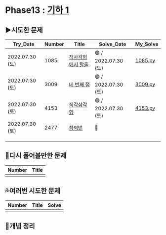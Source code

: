 # Phase13 : [기하 1](https://www.acmicpc.net/step/50)



## ▶️시도한 문제

| Try_Date        | Number | Title                                                        | Solve_Date           | My_Solve               |
| --------------- | ------ | ------------------------------------------------------------ | -------------------- | ---------------------- |
| 2022.07.30 (토) | 1085   | [직사각형에서 탈출](https://www.acmicpc.net/problem/1085) | 🟢 / 2022.07.30 (토) | [1085.py](./1085.py) |
| 2022.07.30 (토) | 3009 | [네 번째 점](https://www.acmicpc.net/problem/3009) | 🟢 / 2022.07.30 (토) | [3009.py](./3009.py) |
| 2022.07.30 (토) | 4153 | [직각삼각형](https://www.acmicpc.net/problem/4153) | 🟢 / 2022.07.30 (토) | [4153.py](./4153.py) |
| 2022.07.30 (토) | 2477 | [참외밭](https://www.acmicpc.net/problem/2477) | 🔴 |                      |
|                 |        |                                                           |                     |                      |
|                 |        |                                                           |                     |                      |
|                 |        |                                                           |                     |                      |



## 💫다시 풀어볼만한 문제

| Number | Title |
| ------ | ----- |
|        |       |



## 💦여러번 시도한 문제

| Number | Title | Solve |
| ------ | ----- | ----- |
|        |       |       |

## 📑개념 정리

```python

```
